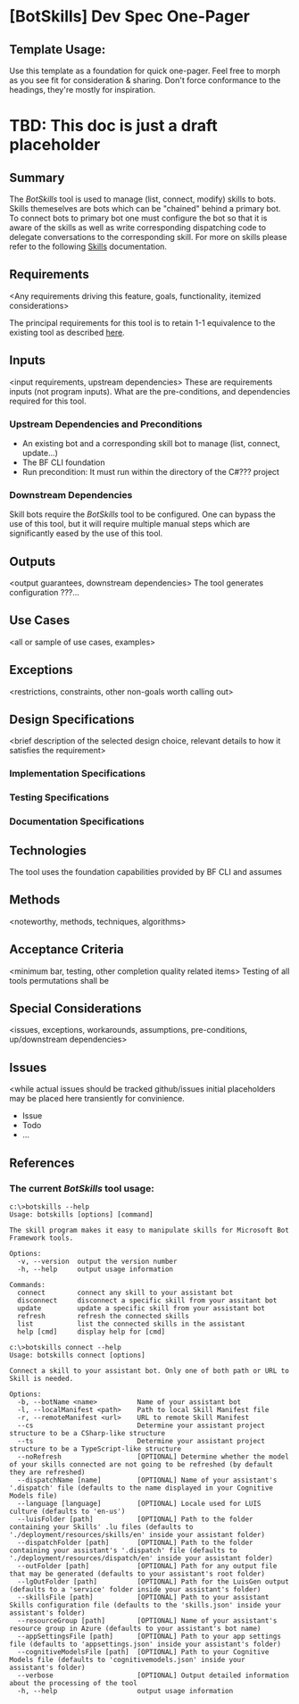 # [BotSkills] Dev Spec One-Pager

## Template Usage: 
Use this template as a foundation for quick one-pager. Feel free to morph as you see fit for consideration & sharing. Don't force conformance to the headings, they're mostly for inspiration.

# TBD: This doc is just a draft placeholder

## Summary
The _BotSkills_ tool is used to manage (list, connect, modify) skills to bots. Skills themeselves are bots which can be "chained" behind a primary bot. To connect bots to primary bot one must configure the bot so that it is aware of the skills as well as write corresponding dispatching code to delegate conversations to the corresponding skill. For more on skills please refer to the following [Skills](tbd) documentation.

## Requirements
<Any requirements driving this feature, goals, functionality, itemized considerations>

The principal requirements for this tool is to retain 1-1 equivalence to the existing tool as described [here](https://github.com/microsoft/botframework-solutions/blob/master/tools/botskills/README.md).


## Inputs
<input requirements, upstream dependencies>
These are requirements inputs (not program inputs). What are the pre-conditions, and dependencies required for this tool.
### Upstream Dependencies and Preconditions
  * An existing bot and a corresponding skill bot to manage (list, connect, update...)
  * The BF CLI foundation
  * Run precondition: It must run within the directory of the C#??? project

### Downstream Dependencies
Skill bots require the _BotSkills_ tool to be configured. One can bypass the use of this tool, but it will require multiple manual steps which are significantly eased by the use of this tool.

## Outputs
<output guarantees, downstream dependencies>
The tool generates configuration ???...

## Use Cases
<all or sample of use cases, examples>

## Exceptions
<restrictions, constraints, other non-goals worth calling out>

## Design Specifications
<brief description of the selected design choice, relevant details to how it satisfies the requirement>

### Implementation Specifications

### Testing Specifications

### Documentation Specifications


## Technologies
<any technologies discussion as applicable>
The tool uses the foundation capabilities provided by BF CLI and assumes

## Methods 
<noteworthy, methods, techniques, algorithms>

## Acceptance Criteria
<minimum bar, testing, other completion quality related items>
Testing of all tools permutations shall be 

## Special Considerations
<issues, exceptions, workarounds, assumptions, pre-conditions, up/downstream dependencies> 

## Issues
<while actual issues should be tracked github/issues initial placeholders may be placed here transiently for convinience.
  * Issue
  * Todo
  * ...

## References


### The current _BotSkills_ tool usage: 

~~~
c:\>botskills --help
Usage: botskills [options] [command]

The skill program makes it easy to manipulate skills for Microsoft Bot Framework tools.

Options:
  -v, --version  output the version number
  -h, --help     output usage information

Commands:
  connect        connect any skill to your assistant bot
  disconnect     disconnect a specific skill from your assitant bot
  update         update a specific skill from your assistant bot
  refresh        refresh the connected skills
  list           list the connected skills in the assistant
  help [cmd]     display help for [cmd]

c:\>botskills connect --help
Usage: botskills connect [options]

Connect a skill to your assistant bot. Only one of both path or URL to Skill is needed.

Options:
  -b, --botName <name>          Name of your assistant bot
  -l, --localManifest <path>    Path to local Skill Manifest file
  -r, --remoteManifest <url>    URL to remote Skill Manifest
  --cs                          Determine your assistant project structure to be a CSharp-like structure
  --ts                          Determine your assistant project structure to be a TypeScript-like structure
  --noRefresh                   [OPTIONAL] Determine whether the model of your skills connected are not going to be refreshed (by default they are refreshed)
  --dispatchName [name]         [OPTIONAL] Name of your assistant's '.dispatch' file (defaults to the name displayed in your Cognitive Models file)
  --language [language]         [OPTIONAL] Locale used for LUIS culture (defaults to 'en-us')
  --luisFolder [path]           [OPTIONAL] Path to the folder containing your Skills' .lu files (defaults to './deployment/resources/skills/en' inside your assistant folder)
  --dispatchFolder [path]       [OPTIONAL] Path to the folder containing your assistant's '.dispatch' file (defaults to './deployment/resources/dispatch/en' inside your assistant folder)
  --outFolder [path]            [OPTIONAL] Path for any output file that may be generated (defaults to your assistant's root folder)
  --lgOutFolder [path]          [OPTIONAL] Path for the LuisGen output (defaults to a 'service' folder inside your assistant's folder)
  --skillsFile [path]           [OPTIONAL] Path to your assistant Skills configuration file (defaults to the 'skills.json' inside your assistant's folder)
  --resourceGroup [path]        [OPTIONAL] Name of your assistant's resource group in Azure (defaults to your assistant's bot name)
  --appSettingsFile [path]      [OPTIONAL] Path to your app settings file (defaults to 'appsettings.json' inside your assistant's folder)
  --cognitiveModelsFile [path]  [OPTIONAL] Path to your Cognitive Models file (defaults to 'cognitivemodels.json' inside your assistant's folder)
  --verbose                     [OPTIONAL] Output detailed information about the processing of the tool
  -h, --help                    output usage information
~~~
